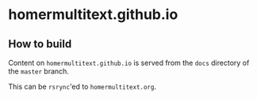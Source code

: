 # homermultitext.github.io


## How to build

Content on `homermultitext.github.io` is served from the `docs` directory of the `master` branch.

This can be `rsrync`'ed to `homermultitext.org`.